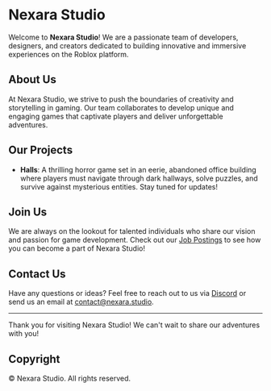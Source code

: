 # Nexara Studio

Welcome to **Nexara Studio**! We are a passionate team of developers, designers, and creators dedicated to building innovative and immersive experiences on the Roblox platform.

## About Us

At Nexara Studio, we strive to push the boundaries of creativity and storytelling in gaming. Our team collaborates to develop unique and engaging games that captivate players and deliver unforgettable adventures.

## Our Projects

- **Halls**: A thrilling horror game set in an eerie, abandoned office building where players must navigate through dark hallways, solve puzzles, and survive against mysterious entities. Stay tuned for updates!

## Join Us

We are always on the lookout for talented individuals who share our vision and passion for game development. Check out our [Job Postings](https://create.roblox.com/talent/jobs/6944734736693232) to see how you can become a part of Nexara Studio!

## Contact Us

Have any questions or ideas? Feel free to reach out to us via [Discord](discord.gg/NTFCVkTwf9) or send us an email at [contact@nexara.studio](mailto:contact@nexara.studio).

---

Thank you for visiting Nexara Studio! We can't wait to share our adventures with you!

## Copyright

© Nexara Studio. All rights reserved.
